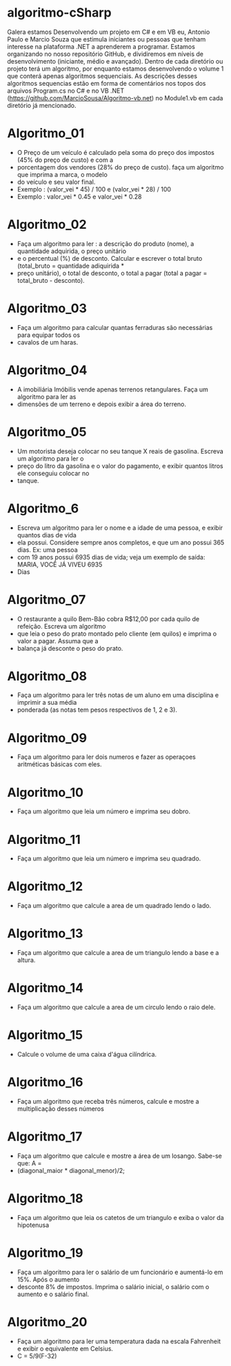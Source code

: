 

# algoritmo-cSharp

Galera estamos Desenvolvendo um projeto em C# e em VB eu, Antonio Paulo e Marcio Souza que estimula iniciantes ou pessoas que tenham interesse na plataforma .NET a aprenderem a programar. Estamos organizando no nosso repositório GitHub, e dividiremos em níveis de  desenvolvimento (iniciante, médio e avançado). Dentro de cada diretório ou projeto terá um algoritmo, por enquanto estamos desenvolvendo o volume 1 que conterá apenas algoritmos sequenciais. As descrições desses algoritmos sequencias estão em forma de comentários nos topos dos arquivos Program.cs no C# e no VB .NET (https://github.com/MarcioSousa/Algoritmo-vb.net) no Module1.vb em cada diretório já mencionado.


# Algoritmo_01
 *  O Preço de um veículo é calculado pela soma do preço dos impostos (45% do preço de custo) e com a 
 *  porcentagem dos vendores (28% do preço de custo). faça um algoritmo que imprima a marca, o modelo 
 *  do veículo e seu valor final.
 *  Exemplo : (valor_vei * 45) / 100 e (valor_vei * 28) / 100
 *  Exemplo :  valor_vei * 0.45 e valor_vei * 0.28
 
# Algoritmo_02
 * Faça um algoritmo para ler : a descrição do produto (nome), a quantidade adquirida, o preço unitário 
 * e o percentual (%) de desconto. Calcular e escrever o total bruto (total_bruto = quantidade adiquirida * 
 * preço unitário), o total de desconto,  o total a pagar (total a pagar = total_bruto - desconto).

# Algoritmo_03
 * Faça um algoritmo para calcular quantas ferraduras são necessárias para equipar todos os
 * cavalos de um haras.

# Algoritmo_04
 * A imobiliária Imóbilis vende apenas terrenos retangulares. Faça um algoritmo para ler as 
 * dimensões de um terreno e depois exibir a área do terreno. 

# Algoritmo_05
 * Um motorista deseja colocar no seu tanque X reais de gasolina. Escreva um algoritmo para ler o 
 * preço do litro da gasolina e o valor do pagamento, e exibir quantos litros ele conseguiu colocar no 
 * tanque.

# Algoritmo_6
 *  Escreva um algoritmo para ler o nome e a idade de uma pessoa, e exibir quantos dias de vida 
 *  ela possui. Considere sempre anos completos, e que um ano possui 365 dias. Ex: uma pessoa 
 *  com 19 anos possui 6935 dias de vida; veja um exemplo de saída: MARIA, VOCÊ JÁ VIVEU 6935 
 *  Dias

# Algoritmo_07
 * O restaurante a quilo Bem-Bão cobra R$12,00 por cada quilo de refeição. Escreva um algoritmo
 * que leia o peso do prato montado pelo cliente (em quilos) e imprima o valor a pagar. Assuma que a 
 * balança já desconte o peso do prato.

# Algoritmo_08
 * Faça um algoritmo para ler três notas de um aluno em uma disciplina e imprimir a sua média 
 * ponderada (as notas tem pesos respectivos de 1, 2 e 3). 

# Algoritmo_09
 * Faça um algoritmo para ler dois numeros e fazer as operaçoes aritméticas básicas com eles. 

# Algoritmo_10
 * Faça um algoritmo que leia um número e imprima seu dobro. 

# Algoritmo_11
 * Faça um algoritmo que leia um número e imprima seu quadrado.  

# Algoritmo_12
 * Faça um algoritmo que calcule a area de um quadrado lendo o lado.     

# Algoritmo_13
 * Faça um algoritmo que calcule a area de um triangulo lendo a base e a altura. 

# Algoritmo_14
 * Faça um algoritmo que calcule a area de um circulo lendo o raio dele. 

# Algoritmo_15
 *  Calcule o volume de uma caixa d'água cilíndrica. 

# Algoritmo_16
 * Faça um algoritmo que receba três números, calcule e mostre a multiplicação desses números 

# Algoritmo_17
 * Faça um algoritmo que calcule e mostre a área de um losango. Sabe-se que: A = 
 * (diagonal_maior * diagonal_menor)/2;  

# Algoritmo_18
 * Faça um algoritmo que leia os catetos de um triangulo e exiba o valor da hipotenusa

# Algoritmo_19
 * Faça um algoritmo para ler o salário de um funcionário e aumentá-lo em 15%. Após o aumento
 * desconte 8% de impostos. Imprima o salário inicial, o salário com o aumento e o salário final. 

# Algoritmo_20
 * Faça um algoritmo para ler uma temperatura dada na escala Fahrenheit e exibir o equivalente em Celsius.
 * C = 5/9(F-32)
  
 
